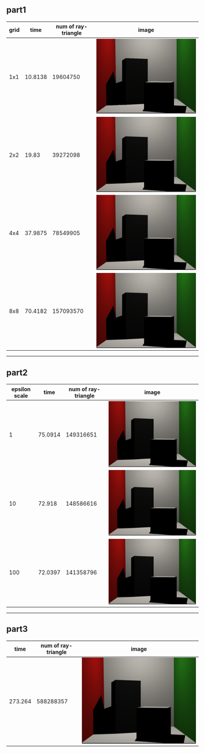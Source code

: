## part1
| grid | time       | num of ray-triangle | image                           |
| ---- | ---------- | ------------------- | ------------------------------- |
| 1x1  | 10.8138    | 19604750            | ![img](./image/output1x1.png)   |
| 2x2  | 19.83      | 39272098            | ![img](./image/output2x2.png)   |
| 4x4  | 37.9875    | 78549905            | ![img](./image/output4x4.png)   |
| 8x8  | 70.4182    | 157093570           | ![img](./image/output8x8.png)   |

---

## part2
| epsilon scale | time       | num of ray-triangle | image                          |
| ------------- | ---------- | ------------------- | ------------------------------ |
| 1             | 75.0914    | 149316651           | ![img](./image/epsilon1.png)   |
| 10            | 72.918     | 148586616           | ![img](./image/epsilon10.png)  |
| 100           | 72.0397    | 141358796           | ![img](./image/epsilon100.png) |

---

## part3
| time       | num of ray-triangle | image                              |
| ---------- | ------------------- | ---------------------------------- |
| 273.264    | 588288357           | ![img](./image/output_part3.png)   |